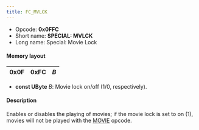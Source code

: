 ```yaml
---
title: FC_MVLCK
---
```


- Opcode: **0x0FFC**
- Short name: **SPECIAL: MVLCK**
- Long name: Special: Movie Lock

#### Memory layout

| 0x0F | 0xFC | *B* |
|------|------|-----|

- **const UByte** *B*: Movie lock on/off (1/0, respectively).

#### Description

Enables or disables the playing of movies; if the movie lock is set to on (1), movies will not be played with the [MOVIE](../F9_MOVIE) opcode.
